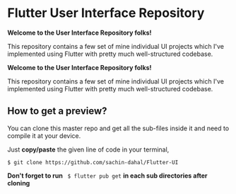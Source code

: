 # Flutter User Interface Repository
 
**Welcome to the User Interface Repository folks!**  
  
 This repository contains a few set of mine individual UI projects which I've implemented using Flutter with pretty much well-structured codebase.  
   
**Welcome to the User Interface Repository folks!**
   
 This repository contains a few set of mine individual UI projects which I've implemented using Flutter with pretty much well-structured codebase.
 
 ## How to get a preview?
 
 You can clone this master repo and get all the sub-files inside it and need to compile it at your device.
   
 Just **copy/paste** the given line of code in your terminal,
 ```
 $ git clone https://github.com/sachin-dahal/Flutter-UI
 ```
**Don't forget to run** ` $ flutter pub get` **in each sub directories after cloning**